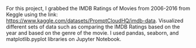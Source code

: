 For this project, I grabbed the IMDB Ratings of Movies from 2006-2016 from Keggle using the link: https://www.kaggle.com/datasets/PromptCloudHQ/imdb-data.
Visualized different sets of data such as comparing the IMDB Ratings based on the year and based on the genre of the movie.
I used pandas, seaborn, and matplotlib.pyplot libraries on Jupyter Notebook.
